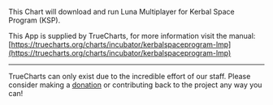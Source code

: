 This Chart will download and run Luna Multiplayer for Kerbal Space Program (KSP).

This App is supplied by TrueCharts, for more information visit the manual: [https://truecharts.org/charts/incubator/kerbalspaceprogram-lmp](https://truecharts.org/charts/incubator/kerbalspaceprogram-lmp)

---

TrueCharts can only exist due to the incredible effort of our staff.
Please consider making a [donation](https://truecharts.org/about/sponsor) or contributing back to the project any way you can!
